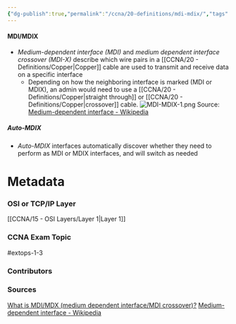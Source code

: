 ```yaml
---
{"dg-publish":true,"permalink":"/ccna/20-definitions/mdi-mdix/","tags":["defs_ccna"]}
---
```


#### MDI/MDIX
- *Medium-dependent interface (MDI)* and *medium dependent interface crossover (MDI-X)* describe which wire pairs in a [[CCNA/20 - Definitions/Copper\|Copper]] cable are used to transmit and receive data on a specific interface
	- Depending on how the neighboring interface is marked (MDI or MDIX), an admin would need to use a [[CCNA/20 - Definitions/Copper\|straight through]] or [[CCNA/20 - Definitions/Copper\|crossover]] cable. 
![MDI-MDIX-1.png](/img/user/CCNA/Attachments/MDI-MDIX-1.png)
Source: [Medium-dependent interface - Wikipedia](https://en.wikipedia.org/wiki/Medium-dependent_interface)
##### Auto-MDIX
- *Auto-MDIX* interfaces automatically discover whether they need to perform as MDI or MDIX interfaces, and will switch as needed





# Metadata
### OSI or TCP/IP Layer
[[CCNA/15 - OSI Layers/Layer 1\|Layer 1]]
### CCNA Exam Topic
#extops-1-3 
### Contributors

### Sources
[What is MDI/MDX (medium dependent interface/MDI crossover)?](https://www.techtarget.com/searchnetworking/definition/MDI-MDIX)
[Medium-dependent interface - Wikipedia](https://en.wikipedia.org/wiki/Medium-dependent_interface)